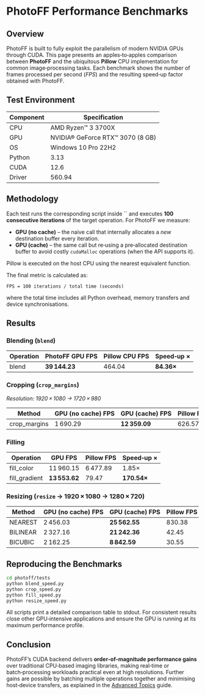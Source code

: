 # PhotoFF Performance Benchmarks

## Overview

PhotoFF is built to fully exploit the parallelism of modern NVIDIA GPUs through CUDA. This page presents an apples‑to‑apples comparison between **PhotoFF** and the ubiquitous **Pillow** CPU implementation for common image‑processing tasks. Each benchmark shows the number of frames processed per second (*FPS*) and the resulting speed‑up factor obtained with PhotoFF.

## Test Environment

| Component | Specification                    |
| --------- | -------------------------------- |
| CPU       | AMD Ryzen™ 3 3700X               |
| GPU       | NVIDIA® GeForce RTX™ 3070 (8 GB) |
| OS        | Windows 10 Pro 22H2              |
| Python    | 3.13                             |
| CUDA      | 12.6                             |
| Driver    | 560.94                           |

## Methodology

Each test runs the corresponding script inside `` and executes **100 consecutive iterations** of the target operation. For PhotoFF we measure:

- **GPU (no cache)** – the naive call that internally allocates a *new* destination buffer every iteration.
- **GPU (cache)** – the same call but re‑using a pre‑allocated destination buffer to avoid costly `cudaMalloc` operations (when the API supports it).

Pillow is executed on the host CPU using the nearest equivalent function.

The final metric is calculated as:

```text
FPS = 100 iterations / total time (seconds)
```

where the total time includes all Python overhead, memory transfers and device synchronisations.

## Results

### Blending (`blend`)

| Operation | PhotoFF GPU FPS | Pillow CPU FPS | Speed‑up × |
| --------- | --------------- | -------------- | ---------- |
| blend     | **39 144.23**   | 464.04         | **84.36×** |

### Cropping (`crop_margins`)

*Resolution: 1920 × 1080 → 1720 × 980*

| Method        | GPU (no cache) FPS | GPU (cache) FPS | Pillow FPS | Speed‑up no‑cache × | Speed‑up cache × |
| ------------- | ------------------ | --------------- | ---------- | ------------------- | ---------------- |
| crop\_margins | 1 690.29           | **12 359.09**   | 626.57     | 2.70×               | **19.73×**       |

### Filling

| Operation      | GPU FPS       | Pillow FPS | Speed‑up ×  |
| -------------- | ------------- | ---------- | ----------- |
| fill\_color    | 11 960.15     | 6 477.89   | 1.85×       |
| fill\_gradient | **13 553.62** | 79.47      | **170.54×** |

### Resizing (`resize` → 1920 × 1080 → 1280 × 720)

| Method   | GPU (no cache) FPS | GPU (cache) FPS | Pillow FPS | Speed‑up no‑cache × | Speed‑up cache × |
| -------- | ------------------ | --------------- | ---------- | ------------------- | ---------------- |
| NEAREST  | 2 456.03           | **25 562.55**   | 830.38     | 2.96×               | **30.78×**       |
| BILINEAR | 2 327.16           | **21 242.36**   | 42.45      | 54.82×              | **500.36×**      |
| BICUBIC  | 2 162.25           | **8 842.59**    | 30.55      | 70.77×              | **289.42×**      |

## Reproducing the Benchmarks

```bash
cd photoff/tests
python blend_speed.py
python crop_speed.py
python fill_speed.py
python resize_speed.py
```

All scripts print a detailed comparison table to stdout. For consistent results close other GPU‑intensive applications and ensure the GPU is running at its maximum performance profile.

## Conclusion

PhotoFF’s CUDA backend delivers **order‑of‑magnitude performance gains** over traditional CPU‑based imaging libraries, making real‑time or batch‑processing workloads practical even at high resolutions. Further gains are possible by batching multiple operations together and minimising host‑device transfers, as explained in the [Advanced Topics](advanced.md) guide.

